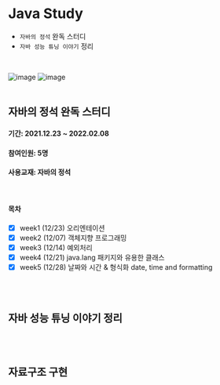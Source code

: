 # Java Study
- `자바의 정석` 완독 스터디
- `자바 성능 튜닝 이야기` 정리
<br>

![image](https://user-images.githubusercontent.com/60869749/147645871-33dcaa2b-59d2-4f1d-9c4f-ad8b482cb9b2.png)
![image](https://user-images.githubusercontent.com/60869749/147646110-41f06e7a-7e1a-40e5-8d1b-c158190ca95f.png)
<br><br>

## 자바의 정석 완독 스터디
#### 기간: 2021.12.23 ~ 2022.02.08
#### 참여인원: 5명
#### 사용교재: 자바의 정석
<br>

#### 목차
- [X] week1 (12/23) 오리엔테이션
- [X] week2 (12/07) 객체지향 프로그래밍
- [X] week3 (12/14) 예외처리
- [X] week4 (12/21) java.lang 패키지와 유용한 클래스
- [X] week5 (12/28) 날짜와 시간 & 형식화 date, time and formatting

<br><br>

## 자바 성능 튜닝 이야기 정리

<br><br>

## 자료구조 구현
